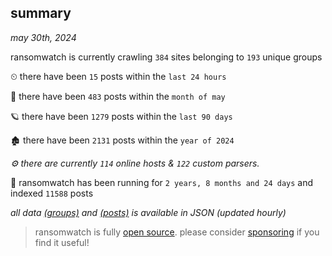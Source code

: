 
## summary
_may 30th, 2024_

ransomwatch is currently crawling `384` sites belonging to `193` unique groups

⏲ there have been `15` posts within the `last 24 hours`

🦈 there have been `483` posts within the `month of may`

🪐 there have been `1279` posts within the `last 90 days`

🏚 there have been `2131` posts within the `year of 2024`

_⚙️ there are currently `114` online hosts & `122` custom parsers._

🦕 ransomwatch has been running for `2 years, 8 months and 24 days` and indexed `11588` posts

_all data  [(groups)](http://ransomwhat.telemetry.ltd/groups) and [(posts)](http://ransomwhat.telemetry.ltd/posts) is available in JSON (updated hourly)_

> ransomwatch is fully [open source](https://github.com/joshhighet/ransomwatch#ransomwatch--). please consider [sponsoring](https://github.com/sponsors/joshhighet) if you find it useful!
